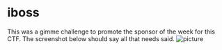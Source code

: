 # iboss
This was a gimme challenge to promote the sponsor of the week for this CTF. The screenshot below should say all that needs said.
![picture](https://github.com/FredMFNRogers/SetSolutionsSpaceForceCTF/blob/main/iboss.png?raw=true)
